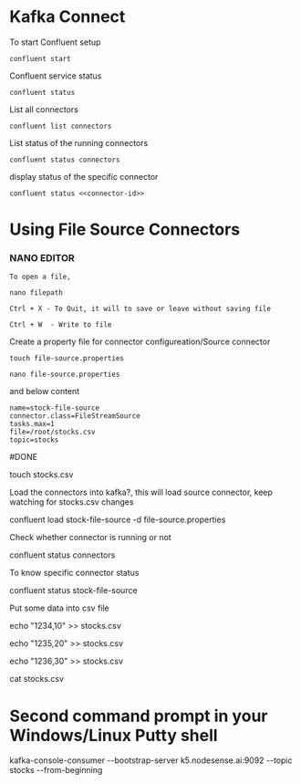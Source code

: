# Kafka Connect

To start Confluent setup

`confluent start`

Confluent service status

`confluent status`

List all connectors

`confluent list connectors`

List status of the running connectors

`confluent status connectors`


display status of the specific connector

`confluent status <<connector-id>>`



# Using File Source Connectors

### NANO EDITOR

    To open a file,

    nano filepath

    Ctrl + X - To Quit, it will to save or leave without saving file
    
    Ctrl + W  - Write to file


Create a property file for connector configureation/Source connector

    touch file-source.properties

    nano file-source.properties

and below content 
```
name=stock-file-source
connector.class=FileStreamSource
tasks.max=1
file=/root/stocks.csv
topic=stocks
```

#DONE


touch stocks.csv

Load the connectors into kafka?, this will load source connector, keep watching for  stocks.csv changes

confluent load stock-file-source -d file-source.properties

Check whether connector is running or not

confluent status connectors

To know specific connector status

confluent status stock-file-source

Put some data into csv file

echo "1234,10" >> stocks.csv

echo "1235,20" >> stocks.csv

echo "1236,30" >> stocks.csv


cat stocks.csv



# Second command prompt in your Windows/Linux Putty shell

kafka-console-consumer --bootstrap-server k5.nodesense.ai:9092 --topic stocks --from-beginning

